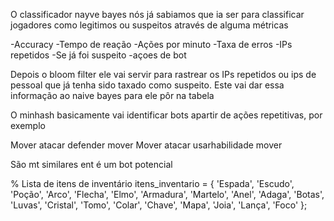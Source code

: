O classificador nayve bayes nós já sabiamos que ia ser para classificar jogadores como legitimos ou suspeitos através de alguma métricas

-Accuracy
-Tempo de reação
-Ações por minuto
-Taxa de erros
-IPs repetidos
-Se já foi suspeito
-açoes de bot

Depois o bloom filter ele vai servir para rastrear os IPs repetidos ou ips de pessoal que já tenha sido taxado como suspeito. Este vai dar essa informação ao naive bayes para ele pôr na tabela

O minhash basicamente vai identificar bots apartir de ações repetitivas, por exemplo

Mover atacar defender mover
Mover atacar usarhabilidade mover

São mt similares ent é um bot potencial

% Lista de itens de inventário
itens_inventario = {
    'Espada', 
    'Escudo', 
    'Poção', 
    'Arco', 
    'Flecha', 
    'Elmo', 
    'Armadura', 
    'Martelo', 
    'Anel', 
    'Adaga', 
    'Botas', 
    'Luvas', 
    'Cristal', 
    'Tomo', 
    'Colar', 
    'Chave', 
    'Mapa', 
    'Joia', 
    'Lança', 
    'Foco'
};
